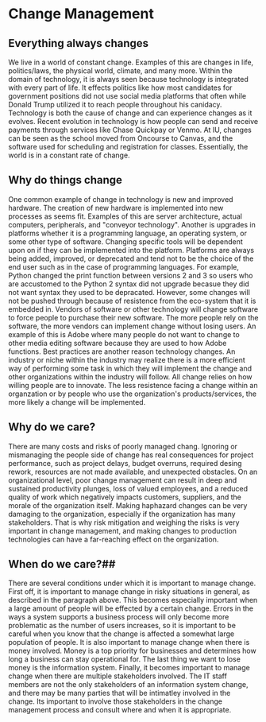 # Change Management #

## Everything always changes ##
We live in a world of constant change. Examples of this are changes in life, politics/laws, the physical world, climate, and many more. Within the domain of technology, it is always seen because technology is integrated with every part of life. It effects politics like how most candidates for government positions did not use social media platforms that often while Donald Trump utilized it to reach people throughout his canidacy. Technology is both the cause of change and can experience changes as it evolves. Recent evolution in technology is how people can send and receive payments through services like Chase Quickpay or Venmo. At IU, changes can be seen as the school moved from Oncourse to Canvas, and the software used for scheduling and registration for classes. Essentially, the world is in a constant rate of change. 

## Why do things change ##
One common example of change in technology is new and improved hardware. The creation of new hardware is implemented into new processes as seems fit. Examples of this are server architecture, actual computers, peripherals, and "conveyor technology". Another is upgrades in platforms whether it is a programming language, an operating system, or some other type of software. Changing specific tools will be dependent upon on if they can be implemented into the platform. Platforms are always being added, improved, or deprecated and tend not to be the choice of the end user such as in the case of programming languages. For example, Python changed the print function between versions 2 and 3 so users who are accustomed to the Python 2 syntax did not upgrade becasue they did not want syntax they used to be depracated. However, some changes will not be pushed through because of resistence from the eco-system that it is embedded in. Vendors of software or other technology will change software to force people to purchase their new software. The more people rely on the software, the more vendors can implement change without losing users. An example of this is Adobe where many people do not want to change to other media editing software because they are used to how Adobe functions. Best practices are another reason technology changes. An industry or niche within the industry may realize there is a more efficient way of performing some task in which they will implement the change and other organizations within the industry will follow. All change relies on how willing people are to innovate. The less resistence facing a change within an organzation or by people who use the organization's products/services, the more likely a change will be implemented.

## Why do we care?
There are many costs and risks of poorly managed chang. Ignoring or mismanaging the people side of change has real consequences for project performance, such as project delays, budget overruns, required desing rework, resources are not made available, and unexpected obstacles. On an organizational level, poor change management can result in deep and sustained productivity plunges, loss of valued employees, and a reduced quality of work which negatively impacts customers, suppliers, and the morale of the organization itself. Making haphazard changes can be very damaging to the organization, especially if the organization has many stakeholders. That is why risk mitigation and weighing the risks is very important in change management, and making changes to production technologies can have a far-reaching effect on the organization. 

## When do we care?##
There are several conditions under which it is important to manage change. First off, it is important to manage change in risky situations in general, as described in the paragraph above. This becomes especially important when a large amount of people will be effected by a certain change. Errors in the ways a system supports a business process will only become more problematic as the number of users increases, so it is important to be careful when you know that the change is affected a somewhat large population of people. It is also important to manage change when there is money involved. Money is a top priority for businesses and determines how long a business can stay operational for. The last thing we want to lose money is the information system. Finally, it becomes important to manage change when there are multiple stakeholders involved. The IT staff members are not the only stakeholders of an information system change, and there may be many parties that will be intimatley involved in the change. Its important to involve those stakeholders in the change management process and consult where and when it is appropriate. 
